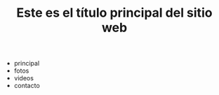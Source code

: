 <!DOCTYPE html>
<html lang="es">
<head>
<meta charset="iso-8859-1">
<meta name="description" content="Ejemplo de HTML5">
<meta name="keywords" content="HTML5, CSS3, JavaScript">
<title>Este texto es el título del documento</title>
<link rel="stylesheet" href="misestilos.css">
</head>
<body>
<header>
<h1>Este es el título principal del sitio web</h1>
</header>
<nav>
<ul>
<li>principal</li>
<li>fotos</li>
<li>videos</li>
<li>contacto</li>
</ul>
</nav>
</body>
</html>

